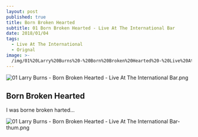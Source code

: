 ```yaml
---
layout: post
published: true
title: Born Broken Hearted
subtitle: 01 Born Broken Hearted - Live At The International Bar
date: 2018/01/04
tags:
  - Live At The International
  - Orignal
image: >-
  /img/01%20Larry%20Burns%20-%20Born%20Broken%20Hearted%20-%20Live%20At%20The%20International%20Bar-thum.png
---
```

![01 Larry Burns - Born Broken Hearted - Live At The International Bar.png]({{site.baseurl}}/img/01%20Larry%20Burns%20-%20Born%20Broken%20Hearted%20-%20Live%20At%20The%20International%20Bar.png)
## Born Broken Hearted
I was borne broken harted…

![01 Larry Burns - Born Broken Hearted - Live At The International Bar-thum.png]({{site.baseurl}}/img/01%20Larry%20Burns%20-%20Born%20Broken%20Hearted%20-%20Live%20At%20The%20International%20Bar-thum.png)
